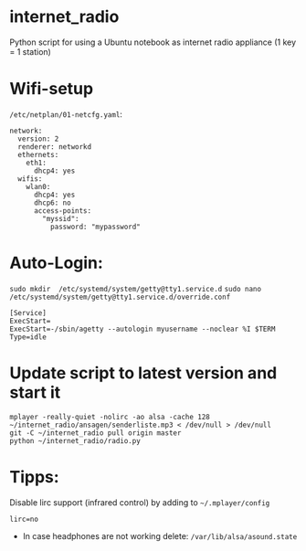 # internet_radio
Python script for using a Ubuntu notebook as internet radio appliance (1 key = 1 station)

# Wifi-setup

`/etc/netplan/01-netcfg.yaml`:

```
network:
  version: 2
  renderer: networkd
  ethernets:
    eth1:
      dhcp4: yes
  wifis:
    wlan0:
      dhcp4: yes
      dhcp6: no
      access-points:
        "myssid":
          password: "mypassword"
```

# Auto-Login:

`sudo mkdir  /etc/systemd/system/getty@tty1.service.d`
`sudo nano  /etc/systemd/system/getty@tty1.service.d/override.conf`

```
[Service]
ExecStart=
ExecStart=-/sbin/agetty --autologin myusername --noclear %I $TERM
Type=idle
```

# Update script to latest version and start it

```
mplayer -really-quiet -nolirc -ao alsa -cache 128 ~/internet_radio/ansagen/senderliste.mp3 < /dev/null > /dev/null
git -C ~/internet_radio pull origin master
python ~/internet_radio/radio.py
```


# Tipps:
Disable lirc support (infrared control) by adding to ```~/.mplayer/config```

```
lirc=no
```

* In case headphones are not working delete: `/var/lib/alsa/asound.state`

